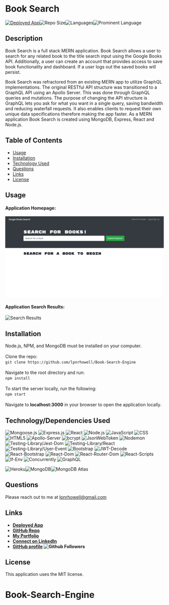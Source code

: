 # Book Search

 <a href="https://book-search-engine.herokuapp.com/">![Deployed App](https://img.shields.io/badge/-Deployed-success?style=for-the-badge)</a>![Repo Size](https://img.shields.io/github/repo-size/lpnrhowell/budget-tracker?color=inactive&style=for-the-badge)![Languages](https://img.shields.io/github/languages/count/book-search-engine?color=inactive&style=for-the-badge)![Prominent Language](https://img.shields.io/github/languages/top/book-search-engine?color=inactive&style=for-the-badge)

## Description
Book Search is a full stack MERN application. Book Search allows a user to search for any related book to the title search input using the Google Books API. Additionally, a user can create an account that provides access to save book functionality and dashboard. If a user logs out the saved books will persist.

Book Search was refractored from an existing MERN app to utilize GraphQL implementations. The original RESTful API structure was transitioned to a GraphQL API using an Apollo Server. This was done through GraphQL queries and mutations. The purpose of changing the API structure is GraphQL lets you ask for what you want in a single query, saving bandwidth and reducing waterfall requests. It also enables clients to request their own unique data specifications therefore making the app faster. As a MERN application Book Search is created using MongoDB, Express, React and Node.js. 

## Table of Contents
  - [Usage](#Usage)
  - [Installation](#installation)
  - [Technology Used](#technology-used)
  - [Questions](#questions)
  - [Links](#links)
  - [License](#license)
  
## Usage

#### Application Homepage:

![Homepage](./ReadME-images/search.png)

 #### Application Search Results:

![Search Results](./ReadME-images/results.png)
  
  ## Installation
  Node.js, NPM, and MongoDB must be installed on your computer. <br />
  <br />Clone the repo: <br />
      `git clone https://github.com/lpnrhowell/Book-Search-Engine` <br />
  <br />Navigate to the root directory and run: <br />
      `npm install` <br />
  <br />To start the server locally, run the following: <br />
      `npm start` <br />
  <br />Navigate to <b>localhost:3000</b> in your browser to open the application locally.

  ## Technology/Dependencies Used
  ![Mongoose.js](https://img.shields.io/badge/-Mongoose-white?style=for-the-badge)
  ![Express.js](https://img.shields.io/badge/-Express-9cf?style=for-the-badge)
  ![React](https://img.shields.io/badge/-React-white?style=for-the-badge)
  ![Node.js](https://img.shields.io/badge/-Node.js-9cf?style=for-the-badge)
  ![JavaScript](https://img.shields.io/badge/-Javascript-white?style=for-the-badge)
  ![CSS](https://img.shields.io/badge/-CSS-9cf?style=for-the-badge)
  ![HTML5](https://img.shields.io/badge/-HTML5-white?style=for-the-badge)
  ![Apollo-Server](https://img.shields.io/badge/-Apollo--Server-9cf?style=for-the-badge)
  ![bcrypt](https://img.shields.io/badge/-Bcrypt-white?style=for-the-badge)
  ![JsonWebToken](https://img.shields.io/badge/-JsonWebToken-9cf?style=for-the-badge)
  ![Nodemon](https://img.shields.io/badge/-Nodemon-white?style=for-the-badge)
  ![Testing-Library/Jest-Dom](https://img.shields.io/badge/-Testing--Library/Jest--Dom-9cf?style=for-the-badge)
  ![Testing-Library/React](https://img.shields.io/badge/-Testing--Library/React-white?style=for-the-badge)
  ![Testing-Library/User-Event](https://img.shields.io/badge/-Testing--Library/User--Event-9cf?style=for-the-badge)
  ![Bootstrap](https://img.shields.io/badge/-Bootstrap-white?style=for-the-badge)
  ![JWT-Decode](https://img.shields.io/badge/-JWT--Decode-9cf?style=for-the-badge)
  ![React-Bootstrap](https://img.shields.io/badge/-React--Bootstrap-white?style=for-the-badge)
  ![React-Dom](https://img.shields.io/badge/-React--Dom-9cf?style=for-the-badge)
  ![React-Router-Dom](https://img.shields.io/badge/-React--Router--Dom-white?style=for-the-badge)
  ![React-Scripts](https://img.shields.io/badge/-React--Scripts-9cf?style=for-the-badge)
  ![If-Env](https://img.shields.io/badge/-If--Env-white?style=for-the-badge)
  ![Concurrently](https://img.shields.io/badge/-Concurrently-9cf?style=for-the-badge)
  ![GraphQL](https://img.shields.io/badge/-GraphQL-white?style=for-the-badge)
    <br />
  
  ![Heroku](https://img.shields.io/badge/Server-Heroku-inactive?style=for-the-badge)![MongoDB](https://img.shields.io/badge/Database-MongoDb-inactive?style=for-the-badge)![MongoDB Atlas](https://img.shields.io/badge/Cloud%20Database-MongoDB%20Atlas-inactive?style=for-the-badge) 
  
  ## Questions
  Please reach out to me at [lpnrhowell@gmail.com](mailto:lpnrhowell@gmail.com)

  ## Links
  - **[Deployed App](https://book-search-engine.herokuapp.com/)**
  - **[GitHub Repo](https://github.com/lpnrhowell/Book-Search-Engine)**
  - **[My Portfolio](https://github.com/lpnrhowell/react-portfolio)**
  - **[Connect on LinkedIn](https://www.linkedin.com/in/robert-howell-b28a5a207/)**
  - **[GitHub profile](https://github.com/lpnrhowell)    ![Github Followers](https://img.shields.io/github/followers/lpnrhowell?style=social)**

  ## License 
  This application uses the MIT license.  
# Book-Search-Engine
